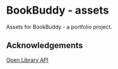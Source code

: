 # BookBuddy - assets

Assets for BookBuddy - a portfolio project. 

## Acknowledgements

[Open Library API](https://openlibrary.org/developers/api)